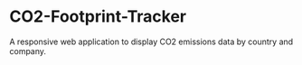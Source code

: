 # CO2-Footprint-Tracker
A responsive web application to display CO2 emissions data by country and company.
